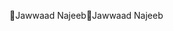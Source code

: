 Jawwaad Najeeb                                        J a w w a a d   N a j e e b                                                                               